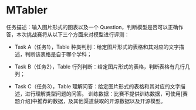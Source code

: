 # MTabler


任务描述：输入图片形式的图表以及一个 Question，判断模型是否可以正确作答，本次挑战赛将从以下三个方面来对模型进行评测：

- Task A（任务1），Table 种类判别：给定图片形式的表格和其对应的文字描述，判断该表格是自于哪个学科；

- Task B（任务2），Table 行列判断：给定图片形式的表格，判断表格有几行几列；

- Task C（任务3），Table 理解问答：给定图片形式的表格和其对应的文字描述，进行理解类型问题的问答。
训练数据：比赛不提供训练数据，可使用[赛题介绍]中推荐的数据，及其他渠道获取的开源数据以及开源模型。